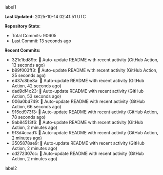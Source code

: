 
label1 
<!-- ACTIVITY_START -->
**Last Updated:** 2025-10-14 02:41:51 UTC

**Repository Stats:**
- Total Commits: 90605
- Last Commit: 13 seconds ago

**Recent Commits:**
- 321c1bd89b: 🤖 Auto-update README with recent activity (GitHub Action, 13 seconds ago)
- b89f003ff3: 🤖 Auto-update README with recent activity (GitHub Action, 25 seconds ago)
- e437c8be8a: 🤖 Auto-update README with recent activity (GitHub Action, 42 seconds ago)
- dad9df4c23: 🤖 Auto-update README with recent activity (GitHub Action, 53 seconds ago)
- 006a0bd749: 🤖 Auto-update README with recent activity (GitHub Action, 66 seconds ago)
- 916cd973f3: 🤖 Auto-update README with recent activity (GitHub Action, 78 seconds ago)
- 9ab84513f6: 🤖 Auto-update README with recent activity (GitHub Action, 2 minutes ago)
- 9f3d4ccad1: 🤖 Auto-update README with recent activity (GitHub Action, 2 minutes ago)
- 3505878ae9: 🤖 Auto-update README with recent activity (GitHub Action, 2 minutes ago)
- cd272307cc: 🤖 Auto-update README with recent activity (GitHub Action, 2 minutes ago)
<!-- ACTIVITY_END -->

label2
